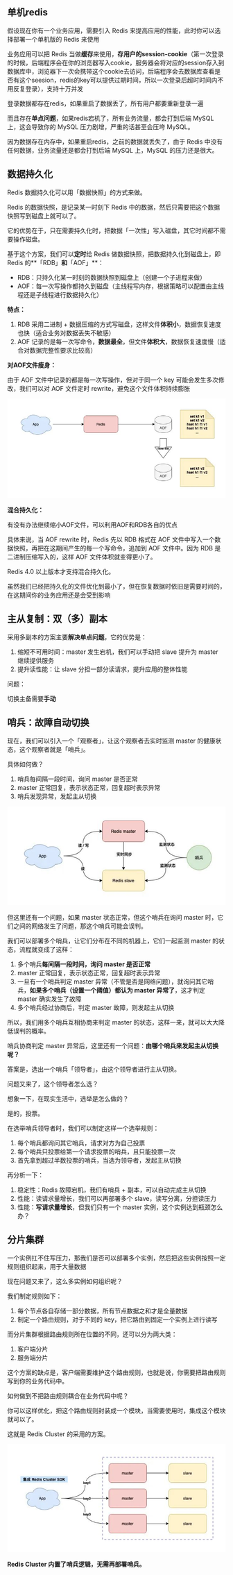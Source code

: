 ## 单机redis

假设现在你有一个业务应用，需要引入 Redis 来提高应用的性能，此时你可以选择部署一个单机版的 Redis 来使用

业务应用可以把 Redis 当做**缓存**来使用，**存用户的session-cookie**（第一次登录的时候，后端程序会在你的浏览器写入cookie，服务器会将对应的session存入到数据库中，浏览器下一次会携带这个cookie去访问，后端程序会去数据库查看是否有这个seesion，redis的key可以提供过期时间，所以一次登录后超时时间内不用反复登录），支持十万并发

登录数据都存在redis，如果重启了数据丢了，所有用户都要重新登录一遍



而且存在**单点问题**，如果redis宕机了，所有业务流量，都会打到后端 MySQL 上，这会导致你的 MySQL 压力剧增，严重的话甚至会压垮 MySQL。

因为数据存在内存中，如果重启redis，之前的数据就丢失了，由于 Redis 中没有任何数据，业务流量还是都会打到后端 MySQL 上，MySQL 的压力还是很大。

## 数据持久化

Redis 数据持久化可以用「数据快照」的方式来做。

Redis 的数据快照，是记录某一时刻下 Redis 中的数据，然后只需要把这个数据快照写到磁盘上就可以了。

它的优势在于，只在需要持久化时，把数据「一次性」写入磁盘，其它时间都不需要操作磁盘。

基于这个方案，我们可以**定时**给 Redis 做数据快照，把数据持久化到磁盘上，即Redis 的**「RDB」**和**「AOF」**：

- RDB：只持久化某一时刻的数据快照到磁盘上（创建一个子进程来做）
- AOF：每一次写操作都持久到磁盘（主线程写内存，根据策略可以配置由主线程还是子线程进行数据持久化）

**特点：**

1. RDB 采用二进制 + 数据压缩的方式写磁盘，这样文件**体积小**，数据恢复速度也快（适合业务对数据丢失不敏感）
2. AOF 记录的是每一次写命令，**数据最全**，但文件**体积大**，数据恢复速度慢（适合对数据完整性要求比较高）

**对AOF文件瘦身：**

由于 AOF 文件中记录的都是每一次写操作，但对于同一个 key 可能会发生多次修改，我们可以对 AOF 文件定时 rewrite，避免这个文件体积持续膨胀

![图片](assets/640.jpeg)

**混合持久化：**

有没有办法继续缩小AOF文件，可以利用AOF和RDB各自的优点

具体来说，当 AOF rewrite 时，Redis 先以 RDB 格式在 AOF 文件中写入一个数据快照，再把在这期间产生的每一个写命令，追加到 AOF 文件中。因为 RDB 是二进制压缩写入的，这样 AOF 文件体积就变得更小了。

Redis 4.0 以上版本才支持混合持久化。

虽然我们已经把持久化的文件优化到最小了，但在恢复数据时依旧是需要时间的，在这期间你的业务应用还是会受到影响

## 主从复制：双（多）副本

采用多副本的方案主要**解决单点问题**，它的优势是：

1. 缩短不可用时间：master 发生宕机，我们可以手动把 slave 提升为 master 继续提供服务
2. 提升读性能：让 slave 分担一部分读请求，提升应用的整体性能

问题：

切换主备需要**手动**

## 哨兵：故障自动切换

现在，我们可以引入一个「观察者」，让这个观察者去实时监测 master 的健康状态，这个观察者就是「哨兵」。

具体如何做？

1. 哨兵每间隔一段时间，询问 master 是否正常
2. master 正常回复，表示状态正常，回复超时表示异常
3. 哨兵发现异常，发起主从切换

![图片](assets/640-20230529145305425.jpeg)

但这里还有一个问题，如果 master 状态正常，但这个哨兵在询问 master 时，它们之间的网络发生了问题，那这个哨兵可能会误判。

我们可以部署多个哨兵，让它们分布在不同的机器上，它们一起监测 master 的状态，流程就变成了这样：

1. 多个哨兵**每间隔一段时间，询问 master 是否正常**
2. master 正常回复，表示状态正常，回复超时表示异常
3. 一旦有一个哨兵判定 master 异常（不管是否是网络问题），就询问其它哨兵，**如果多个哨兵（设置一个阈值）都认为 master 异常了**，这才判定 master 确实发生了故障
4. 多个哨兵经过协商后，判定 master 故障，则发起主从切换

所以，我们用多个哨兵互相协商来判定 master 的状态，这样一来，就可以大大降低误判的概率。

哨兵协商判定 master 异常后，这里还有一个问题：**由哪个哨兵来发起主从切换呢？**

答案是，选出一个哨兵「领导者」，由这个领导者进行主从切换。

问题又来了，这个领导者怎么选？

想象一下，在现实生活中，选举是怎么做的？

是的，投票。

在选举哨兵领导者时，我们可以制定这样一个选举规则：

1. 每个哨兵都询问其它哨兵，请求对方为自己投票
2. 每个哨兵只投票给第一个请求投票的哨兵，且只能投票一次
3. 首先拿到超过半数投票的哨兵，当选为领导者，发起主从切换



再分析一下：

1. 稳定性：Redis 故障宕机，我们有哨兵 + 副本，可以自动完成主从切换
2. 性能：读请求量增长，我们可以再部署多个 slave，读写分离，分担读压力
3. 性能：**写请求量增长**，但我们只有一个 master 实例，这个实例达到瓶颈怎么办？

## 分片集群

一个实例扛不住写压力，那我们是否可以部署多个实例，然后把这些实例按照一定规则组织起来，用于大量数据

现在问题又来了，这么多实例如何组织呢？

我们制定规则如下：

1. 每个节点各自存储一部分数据，所有节点数据之和才是全量数据
2. 制定一个路由规则，对于不同的 key，把它路由到固定一个实例上进行读写

而分片集群根据路由规则所在位置的不同，还可以分为两大类：

1. 客户端分片
2. 服务端分片

这个方案的缺点是，客户端需要维护这个路由规则，也就是说，你需要把路由规则写到你的业务代码中。

如何做到不把路由规则耦合在业务代码中呢？

你可以这样优化，把这个路由规则封装成一个模块，当需要使用时，集成这个模块就可以了。

这就是 Redis Cluster 的采用的方案。

![图片](assets/640-20230529153458512.jpeg)

**Redis Cluster 内置了哨兵逻辑，无需再部署哨兵。**